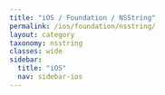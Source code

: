 ```yaml
---
title: "iOS / Foundation / NSString"
permalink: /ios/foundation/nsstring/
layout: category
taxonomy: nsstring
classes: wide
sidebar:
  title: "iOS"
  nav: sidebar-ios
---
```

